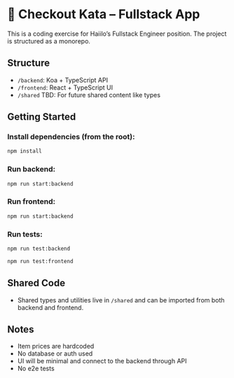 # 🛒 Checkout Kata – Fullstack App

This is a coding exercise for Haiilo’s Fullstack Engineer position.
The project is structured as a monorepo.

## Structure

-   `/backend`: Koa + TypeScript API
-   `/frontend`: React + TypeScript UI
-   `/shared` TBD: For future shared content like types

## Getting Started

### Install dependencies (from the root):

```sh
npm install
```

### Run backend:

```sh
npm run start:backend
```

### Run frontend:

```sh
npm run start:backend
```

### Run tests:

```sh
npm run test:backend
```

```sh
npm run test:frontend
```

## Shared Code

-   Shared types and utilities live in `/shared` and can be imported from both backend and frontend.

## Notes

-   Item prices are hardcoded
-   No database or auth used
-   UI will be minimal and connect to the backend through API
-   No e2e tests
